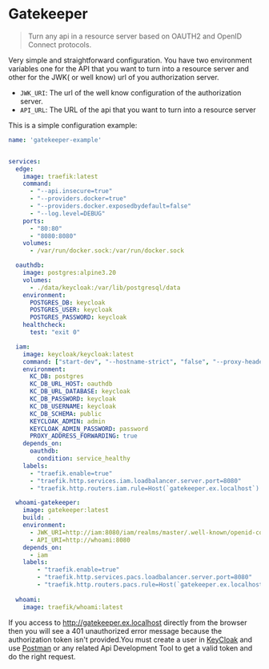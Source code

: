 # Gatekeeper

> Turn any api in a resource server based on OAUTH2 and OpenID Connect protocols.

Very simple and straightforward configuration. You have two environment variables one for the API  that you want to turn into a resource server and other for the JWK( or well know) url of you  authorization server.

- `JWK_URI`: The url of the well know configuration of the authorization server.
- `API_URL`: The URL of the api that you want to turn into a resource server

This is a simple configuration example:

```yml
name: 'gatekeeper-example'


services:
  edge:
    image: traefik:latest
    command:
      - "--api.insecure=true"
      - "--providers.docker=true"
      - "--providers.docker.exposedbydefault=false"
      - "--log.level=DEBUG"
    ports:
      - "80:80"
      - "8080:8080"
    volumes:
      - /var/run/docker.sock:/var/run/docker.sock

  oauthdb:
    image: postgres:alpine3.20
    volumes:
      - ./data/keycloak:/var/lib/postgresql/data
    environment:
      POSTGRES_DB: keycloak
      POSTGRES_USER: keycloak
      POSTGRES_PASSWORD: keycloak
    healthcheck:
      test: "exit 0"

  iam:
    image: keycloak/keycloak:latest
    command: ["start-dev", "--hostname-strict", "false", "--proxy-headers", "xforwarded", "--http-relative-path", "/iam/"]
    environment:
      KC_DB: postgres
      KC_DB_URL_HOST: oauthdb
      KC_DB_URL_DATABASE: keycloak
      KC_DB_PASSWORD: keycloak
      KC_DB_USERNAME: keycloak
      KC_DB_SCHEMA: public
      KEYCLOAK_ADMIN: admin
      KEYCLOAK_ADMIN_PASSWORD: password
      PROXY_ADDRESS_FORWARDING: true
    depends_on:
      oauthdb:
        condition: service_healthy
    labels:
      - "traefik.enable=true"
      - "traefik.http.services.iam.loadbalancer.server.port=8080"
      - "traefik.http.routers.iam.rule=Host(`gatekeeper.ex.localhost`) && PathPrefix(`/iam`)"

  whoami-gatekeeper:
    image: gatekeeper:latest 
    build: .
    environment: 
      - JWK_URI=http://iam:8080/iam/realms/master/.well-known/openid-configuration
      - API_URI=http://whoami:8080
    depends_on:
      - iam
    labels:
        - "traefik.enable=true"
        - "traefik.http.services.pacs.loadbalancer.server.port=8080"
        - "traefik.http.routers.pacs.rule=Host(`gatekeeper.ex.localhost`)"
    
  whoami:
    image: traefik/whoami:latest
```

If you access to <http://gatekeeper.ex.localhost> directly from the browser then you will see a 401
unauthorized error message because the authorization token isn't provided.You must create a user in [KeyCloak](http://gatekeeper.ex.localhost/iam) and use [Postman](https://www.postman.com/downloads/) or any related Api Development Tool to get a valid token and do the right request.

